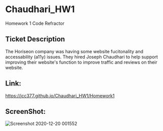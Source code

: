 # Chaudhari_HW1
Homework 1 Code Refractor

## Ticket Description
The Horiseon company was having some website fucitonality and accessability (a11y) issues. They hired Joseph Chaudhari to help support improving their website's function to improve traffic and reviews on their website. 

## Link:
https://jcc377.github.io/Chaudhari_HW1/Homework1

## ScreenShot:
![Screenshot 2020-12-20 001552](https://user-images.githubusercontent.com/75392965/102705742-c4b9d380-4258-11eb-8673-d75cbbab669d.jpg)
